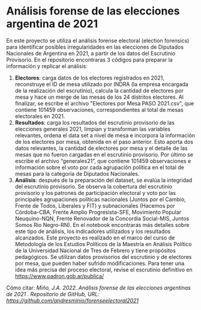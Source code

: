 # Análisis forense de las elecciones argentina de 2021
En este proyecto se utiliza el análisis forense electoral (election forensics) para identificar posibles irregularidades en las elecciones de Diputados Nacionales de Argentina en 2021, a partir de los datos del Escrutinio Provisorio. 
En el repositorio encontraras 3 códigos para preparar la información y replicar el análisis: 
1. **Electores**: carga datos de los electores registrados en 2021, reconstruye el ID de mesa utilizado por INDRA (la empresa encargada de la realización del escrutinio), calcula la cantidad de electores por mesa y hace un merge de las mesas de los 24 distritos electores. Al finalizar, se escribe el archivo "Electores por Mesa PASO 2021.csv", que contiene 101459 observaciones, correspondientes al total de mesas electorales en 2021.  
2.	**Resultados**: carga los resultados del escrutinio provisorio de las elecciones generales 2021, limpian y transforman las variables relevantes, ordena el data set a nivel de mesa e incorpora la información de los electores por mesa, obtenida en el paso anterior. Esto aporta dos datos relevantes, la cantidad de electores por mesa y el detalle de las mesas que no fueron cargadas en el escrutinio provisorio. Por último se escribe el archivo “generales21”, que contiene 101459 observaciones e información sobre el voto por cada agrupación política en el total de mesas para la categoría de Diputados Nacionales. 
3.	**Análisis**: después de la preparación del dataset, se evalúa la integridad del escrutinio provisorio. Se observa la cobertura del escrutinio provisorio y los patrones de participación electoral y voto por las principales agrupaciones políticas nacionales (Juntos por el Cambio, Frente de Todos, Liberales y FIT) y subnacionales (Hacemos por Córdoba-CBA, Frente Amplio Progresista-SFE, Movimiento Popular Neuquino-NQN, Frente Renovador de la Concordia Social-MIS, Juntos Somos Rio Negro-RN). En el notebook encontraras más detalles sobre este tipo de análisis, los indicadores utilizados y los resultados alcanzados. 
Este proyecto es realizado en el marco del curso de Metodología de los Estudios Políticos de la Maestría en Análisis Político de la Universidad Nacional de Tres de Febrero y tiene propósitos pedagógicos. Se utilizan datos provisorios del escrutinio y de electores por mesa, que pueden haber sufrido modificaciones. Para tener una idea más precisa del proceso electoral, revise el escrutinio definitivo en https://www.padron.gob.ar/publica/ 

Cómo citar: 
*Miño, J.A. 2022. Análisis forense de las elecciones argentinas de 2021 . Repositorio de GitHub, URL: https://github.com/andresminio/forenseelectoral2021*

